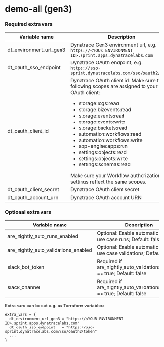 # demo-all (gen3)

### Required extra vars

|Variable name|Description|
|---|---|
|dt_environment_url_gen3|Dynatrace Gen3 environment url, e.g. `https://<YOUR ENVIRONMENT ID>.sprint.apps.dynatracelabs.com`|
|dt_oauth_sso_endpoint|Dynatrace OAuth endpoint, e.g. `https://sso-sprint.dynatracelabs.com/sso/oauth2/token`|
|dt_oauth_client_id|Dynatrace OAuth client id. Make sure the following scopes are assigned to your OAuth client: <ul><li>storage:logs:read</li><li>storage:bizevents:read</li><li>storage:events:read</li><li>storage:events:write</li><li>storage:buckets:read</li><li>automation:workflows:read</li><li>automation:workflows:write</li><li>app-engine:apps:run</li><li>settings:objects:read</li><li>settings:objects:write</li><li>settings:schemas:read</li></ul>Make sure your Workflow authorization settings reflect the same scopes.|
|dt_oauth_client_secret|Dynatrace OAuth client secret|
|dt_oauth_account_urn|Dynatrace OAuth account URN|

### Optional extra vars

|Variable name|Description|
|---|---|
|are_nightly_auto_runs_enabled|Optional: Enable automatic nightly use case runs; Default: false|
|are_nightly_auto_validations_enabled|Optional: Enable automatic nightly use case validations; Default: false|
|slack_bot_token|Required if are_nightly_auto_validations_enabled == true; Default: false|
|slack_channel|Required if are_nightly_auto_validations_enabled == true; Default: false|


Extra vars can be set e.g. as Terraform variables:

```
extra_vars = {
  dt_environment_url_gen3 = "https://<YOUR ENVIRONMENT ID>.sprint.apps.dynatracelabs.com"
  dt_oauth_sso_endpoint   = "https://sso-sprint.dynatracelabs.com/sso/oauth2/token"
  ...
}
```